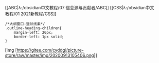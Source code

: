 [[ABC|λ:/obsidian中文教程/07 信息源与贡献者/ABC]] [[CSS|λ:/obsidian中文教程/01 2021新教程/CSS]]
```
/*大纲窗口-竖状线条*/
.outline-heading-children{
    margin-left: 20px;
    border-left: 1px solid;
}
```

[img [https://gitee.com/cyddgi/picture-store/raw/master/img/20200913105406.png]]
